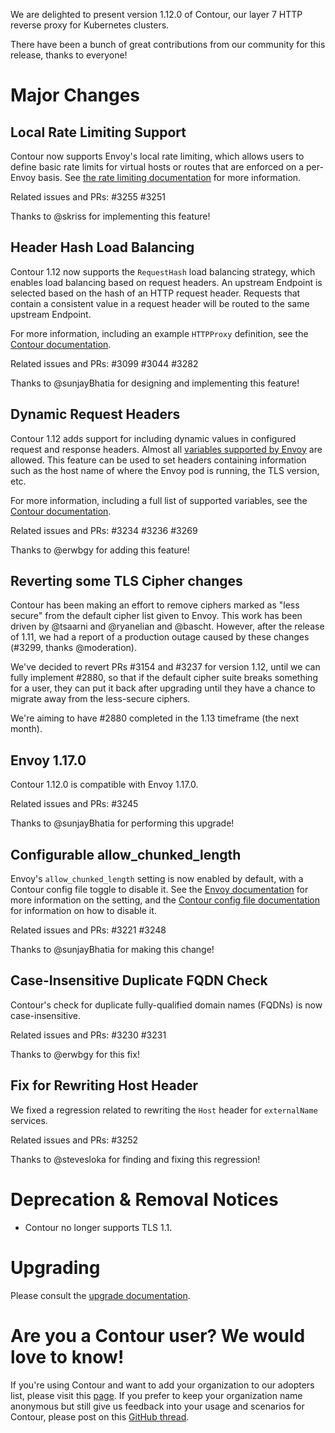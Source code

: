 We are delighted to present version 1.12.0 of Contour, our layer 7 HTTP reverse proxy for Kubernetes clusters.

There have been a bunch of great contributions from our community for this release, thanks to everyone!

# Major Changes

## Local Rate Limiting Support

Contour now supports Envoy's local rate limiting, which allows users to define basic rate limits for virtual hosts or routes that are enforced on a per-Envoy basis. See [the rate limiting documentation](https://projectcontour.io/docs/v1.12.0/config/rate-limiting/) for more information.

Related issues and PRs: #3255 #3251

Thanks to @skriss for implementing this feature!

## Header Hash Load Balancing

Contour 1.12 now supports the `RequestHash` load balancing strategy, which enables load balancing based on request headers. An upstream Endpoint is selected based on the hash of an HTTP request header. Requests that contain a consistent value in a request header will be routed to the same upstream Endpoint.

For more information, including an example `HTTPProxy` definition, see the [Contour documentation](https://projectcontour.io/docs/v1.12.0/config/request-routing/#load-balancing-strategy).

Related issues and PRs: #3099 #3044 #3282 

Thanks to @sunjayBhatia for designing and implementing this feature!

## Dynamic Request Headers

Contour 1.12 adds support for including dynamic values in configured request and response headers. Almost all [variables supported by Envoy](https://www.envoyproxy.io/docs/envoy/latest/configuration/http/http_conn_man/headers#custom-request-response-headers) are allowed. This feature can be used to set headers containing information such as the host name of where the Envoy pod is running, the TLS version, etc.

For more information, including a full list of supported variables, see the [Contour documentation](https://projectcontour.io/docs/v1.12.0/config/request-rewriting/#dynamic-header-values).

Related issues and PRs: #3234 #3236 #3269

Thanks to @erwbgy for adding this feature!

## Reverting some TLS Cipher changes

Contour has been making an effort to remove ciphers marked as "less secure" from the default cipher list given to Envoy. This work has been driven by @tsaarni and @ryanelian and @bascht. However, after the release of 1.11, we had a report of a production outage caused by these changes (#3299, thanks @moderation).

We've decided to revert PRs #3154 and #3237 for version 1.12, until we can fully implement #2880, so that if the default cipher suite breaks something for a user, they can put it back after upgrading until they have a chance to migrate away from the less-secure ciphers.

We're aiming to have #2880 completed in the 1.13 timeframe (the next month).

## Envoy 1.17.0

Contour 1.12.0 is compatible with Envoy 1.17.0.

Related issues and PRs: #3245

Thanks to @sunjayBhatia for performing this upgrade!

## Configurable allow_chunked_length

Envoy's `allow_chunked_length` setting is now enabled by default, with a Contour config file toggle to disable it. See the [Envoy documentation](https://www.envoyproxy.io/docs/envoy/latest/api-v3/config/core/v3/protocol.proto#config-core-v3-http1protocoloptions) for more information on the setting, and the [Contour config file documentation](https://projectcontour.io/docs/main/configuration/#configuration-file) for information on how to disable it.

Related issues and PRs: #3221 #3248 

Thanks to @sunjayBhatia for making this change!

## Case-Insensitive Duplicate FQDN Check

Contour's check for duplicate fully-qualified domain names (FQDNs) is now case-insensitive.

Related issues and PRs: #3230 #3231

Thanks to @erwbgy for this fix!

## Fix for Rewriting Host Header

We fixed a regression related to rewriting the `Host` header for `externalName` services.

Related issues and PRs: #3252 

Thanks to @stevesloka for finding and fixing this regression!

# Deprecation & Removal Notices
- Contour no longer supports TLS 1.1.

# Upgrading
Please consult the [upgrade documentation](https://projectcontour.io/resources/upgrading/).

# Are you a Contour user? We would love to know!
If you're using Contour and want to add your organization to our adopters list, please visit this [page](https://github.com/projectsesame/sesame/blob/master/ADOPTERS.md). If you prefer to keep your organization name anonymous but still give us feedback into your usage and scenarios for Contour, please post on this [GitHub thread](https://github.com/projectsesame/sesame/issues/1269).
